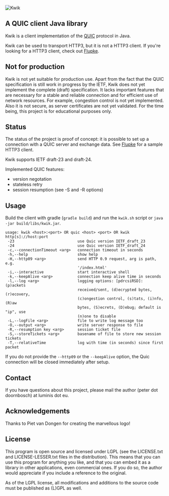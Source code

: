 ![Kwik](https://bitbucket.org/pjtr/kwik/raw/master/docs/Logo%20Kwik%20rectangle.png)

## A QUIC client Java library

Kwik is a client implementation of the [QUIC](https://tools.ietf.org/html/draft-ietf-quic-transport-24) protocol in Java.

Kwik can be used to transport HTTP3, but it is not a HTTP3 client.
If you're looking for a HTTP3 client, check out [Flupke](https://bitbucket.org/pjtr/flupke).
 

## Not for production

Kwik is not yet suitable for production use. 
Apart from the fact that the QUIC specification is still work in progress by the IETF, Kwik does not yet implement 
the complete (draft) specification. 
It lacks important features that are necessary for a stable and reliable connection and for efficient use of network
resources. For example, congestion control is not yet implemented. 
Also it is not secure, as server certificates are not yet validated. 
For the time being, this project is for educational purposes only. 


## Status

The status of the project is proof of concept: it is possible to set up a connection with a QUIC server and exchange
data. See [Flupke](https://bitbucket.org/pjtr/flupke) for a sample HTTP3 client.

Kwik supports IETF draft-23 and draft-24.

Implemented QUIC features:

* version negotation
* stateless retry
* session resumption (see -S and -R options)

## Usage

Build the client with gradle (`gradle build`)
and run the `kwik.sh` script or `java -jar build/libs/kwik.jar`. 

    usage: kwik <host>:<port> OR quic <host> <port> OR kwik http[s]://host:port
     -23                            use Quic version IETF_draft_23
     -24                            use Quic version IETF_draft_24
     -c,--connectionTimeout <arg>   connection timeout in seconds
     -h,--help                      show help
     -H,--http09 <arg>              send HTTP 0.9 request, arg is path, e.g.
                                    '/index.html'
     -i,--interactive               start interactive shell
     -k,--keepAlive <arg>           connection keep alive time in seconds
     -l,--log <arg>                 logging options: [pdrcsiRSD]: (p)ackets
                                    received/sent, (d)ecrypted bytes, (r)ecovery,
                                    (c)ongestion control, (s)tats, (i)nfo, (R)aw
                                    bytes, (S)ecrets, (D)ebug; default is "ip", use
                                    (n)one to disable
     -L,--logFile <arg>             file to write log message too
     -O,--output <arg>              write server response to file
     -R,--resumption key <arg>      session ticket file
     -S,--storeTickets <arg>        basename of file to store new session tickets
     -T,--relativeTime              log with time (in seconds) since first packet                                    
       
If you do not provide the `--http09` or the `--keepAlive` option, the Quic connection will be closed immediately after setup.

                                
## Contact

If you have questions about this project, please mail the author (peter dot doornbosch) at luminis dot eu.

## Acknowledgements

Thanks to Piet van Dongen for creating the marvellous logo!

## License

This program is open source and licensed under LGPL (see the LICENSE.txt and LICENSE-LESSER.txt files in the distribution). 
This means that you can use this program for anything you like, and that you can embed it as a library in other applications, even commercial ones. 
If you do so, the author would appreciate if you include a reference to the original.
 
As of the LGPL license, all modifications and additions to the source code must be published as (L)GPL as well.
